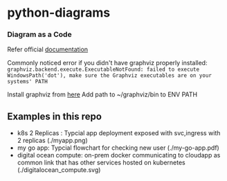 # python-diagrams
### Diagram as a Code 
Refer official [documentation](https://diagrams.mingrammer.com/)


Commonly noticed error if you didn't have graphviz properly installed:
`graphviz.backend.execute.ExecutableNotFound: failed to execute WindowsPath('dot'), make sure the Graphviz executables are on your systems' PATH`

Install graphviz from [here](https://graphviz.gitlab.io/download/)
Add path to ~/graphviz/bin to ENV PATH

## Examples in this repo
- k8s 2 Replicas : Typcial app deployment exposed with svc,ingress with 2 replicas (./myapp.png)
- my go app: Typcial flowchart for checking new user (./my-go-app.pdf)
- digital ocean compute: on-prem docker communicating to cloudapp as common link that has other services hosted on kubernetes (./digitalocean_compute.svg)